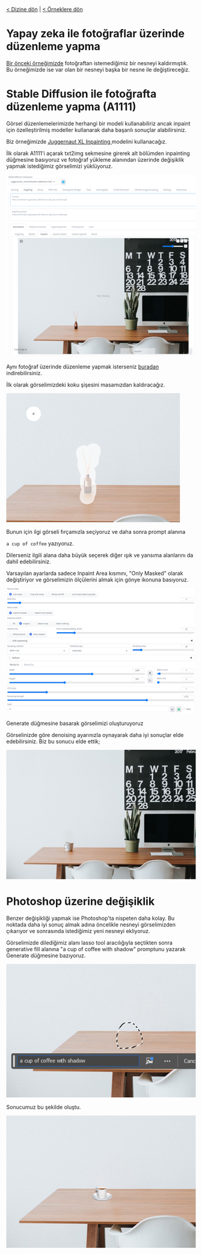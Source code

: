 <a href="/">< Dizine dön</a> | <a href="/ornekler">< Örneklere dön</a>

# Yapay zeka ile fotoğraflar üzerinde düzenleme yapma

[Bir önceki örneğimizde](https://github.com/aokocax/100-ornekle-yapay-zeka-ile-gorsel-tasarimi/blob/main/ornekler/fotograf-nesne-cikarma.md) fotoğraftan istemediğimiz bir nesneyi kaldırmıştık. Bu örneğimizde ise var olan bir nesneyi başka bir nesne ile değiştireceğiz.

# Stable Diffusion ile fotoğrafta düzenleme yapma (A1111)

Görsel düzenlemelerimizde herhangi bir modeli kullanabiliriz ancak inpaint için özelleştirilmiş modeller kullanarak daha başarılı sonuçlar alabilirsiniz. 

Biz örneğimizde [Juggernaut XL Inpainting ](https://civitai.com/models/403361/juggernaut-xl-inpainting) modelini kullanacağız. 

İlk olarak A1111'i açarak txt2img sekmesine girerek alt bölümden inpainting düğmesine basıyoruz ve fotoğraf yükleme alanından üzerinde değişiklik yapmak istediğimiz görselimizi yüklüyoruz.

![alt text](/gorseller/fotograf-nesne-cikarma-1.png)

Aynı fotoğraf üzerinde düzenleme yapmak isterseniz [buradan](https://pixabay.com/photos/apple-computer-browser-business-2568755/) indirebilirsiniz.

İlk olarak görselimizdeki koku şişesini masamızdan kaldıracağız. 

![alt text](/gorseller/fotograf-nesne-cikarma-2.png)

Bunun için ilgi görseli fırçamızla seçiyoruz ve daha sonra prompt alanına 

`a cup of coffee` yazıyoruz.

Dilerseniz ilgili alana daha büyük seçerek diğer ışık ve yansıma alanlarını da dahil edebilirsiniz.


Varsayılan ayarlarda sadece Inpaint Area kısmını, "Only Masked" olarak değiştiriyor ve görselimizin ölçülerini almak için gönye ikonuna basıyoruz.

![alt text](/gorseller/fotograf-duzenleme-yapma-1.png)

Generate düğmesine basarak görselimizi oluşturuyoruz

Görselinizde göre denoising ayarınızla oynayarak daha iyi sonuçlar elde edebilirsiniz. Biz bu sonucu elde ettik;

![alt text](../gorseller/fotograf-duzenleme-sonuc-1.png)


# Photoshop üzerine değişiklik

Benzer değişikliği yapmak ise Photoshop'ta nispeten daha kolay. Bu noktada daha iyi sonuç almak adına öncelikle nesneyi görselimizden çıkarıyor ve sonrasında istediğimiz yeni nesneyi ekliyoruz.

Görselimizde dilediğimiz alanı lasso tool aracılığıyla seçtikten sonra generative fill alanına "a cup of coffee with shadow" promptunu yazarak Generate düğmesine bazıyoruz.


![alt text](/gorseller/fotograf-duzenleme-yapma-2.png)

Sonucumuz bu şekilde oluştu.

![alt text](../gorseller/fotograf-duzenleme-sonuc-2.png)















